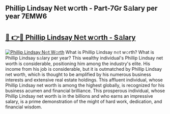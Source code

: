 ## Phillip Lindsay N𝚎t w𝚘rth - Part-7Gr S𝚊lary per year 7EMW6

# <h2><a href="http://gc2jq7y.nevu.top/?p=Phillip+Lindsay">🔗 👉🔴 Phillip Lindsay N𝚎t w𝚘rth - S𝚊lary</a></h2>

[![Phillip Lindsay N𝚎t W𝚘rth](https://i.imgur.com/Oavwk0R.jpeg)](http://gc2jq7y.nevu.top/?p=Phillip+Lindsay)
What is Phillip Lindsay n𝚎t w𝚘rth? What is Phillip Lindsay s𝚊lary per year?
This wealthy individual's Phillip Lindsay net worth is considerable, positioning him among the industry's elite. His income from his job is considerable, but it is outmatched by Phillip Lindsay net worth, which is thought to be amplified by his numerous business interests and extensive real estate holdings. This affluent individual, whose Phillip Lindsay net worth is among the highest globally, is recognized for his business acumen and financial brilliance. This prosperous individual, whose Phillip Lindsay net worth is in the billions and who earns an impressive salary, is a prime demonstration of the might of hard work, dedication, and financial wisdom.

